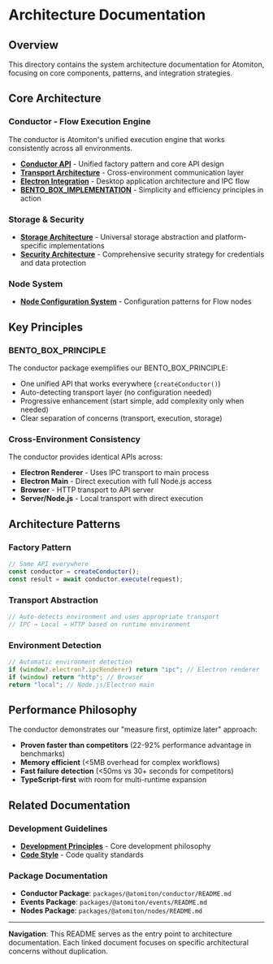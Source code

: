 # Architecture Documentation

## Overview

This directory contains the system architecture documentation for Atomiton,
focusing on core components, patterns, and integration strategies.

## Core Architecture

### Conductor - Flow Execution Engine

The conductor is Atomiton's unified execution engine that works consistently
across all environments.

- **[Conductor API](./CONDUCTOR_API.md)** - Unified factory pattern and core API
  design
- **[Transport Architecture](./TRANSPORT_ARCHITECTURE.md)** - Cross-environment
  communication layer
- **[Electron Integration](./ELECTRON_ARCHITECTURE.md)** - Desktop application
  architecture and IPC flow
- **[BENTO_BOX_IMPLEMENTATION](./BENTO_BOX_IMPLEMENTATION.md)** - Simplicity and
  efficiency principles in action

### Storage & Security

- **[Storage Architecture](./STORAGE.md)** - Universal storage abstraction and
  platform-specific implementations
- **[Security Architecture](./SECURITY.md)** - Comprehensive security strategy
  for credentials and data protection

### Node System

- **[Node Configuration System](./NODE_CONFIGURATION_SYSTEM.md)** -
  Configuration patterns for Flow nodes

## Key Principles

### BENTO_BOX_PRINCIPLE

The conductor package exemplifies our BENTO_BOX_PRINCIPLE:

- One unified API that works everywhere (`createConductor()`)
- Auto-detecting transport layer (no configuration needed)
- Progressive enhancement (start simple, add complexity only when needed)
- Clear separation of concerns (transport, execution, storage)

### Cross-Environment Consistency

The conductor provides identical APIs across:

- **Electron Renderer** - Uses IPC transport to main process
- **Electron Main** - Direct execution with full Node.js access
- **Browser** - HTTP transport to API server
- **Server/Node.js** - Local transport with direct execution

## Architecture Patterns

### Factory Pattern

```typescript
// Same API everywhere
const conductor = createConductor();
const result = await conductor.execute(request);
```

### Transport Abstraction

```typescript
// Auto-detects environment and uses appropriate transport
// IPC → Local → HTTP based on runtime environment
```

### Environment Detection

```typescript
// Automatic environment detection
if (window?.electron?.ipcRenderer) return "ipc"; // Electron renderer
if (window) return "http"; // Browser
return "local"; // Node.js/Electron main
```

## Performance Philosophy

The conductor demonstrates our "measure first, optimize later" approach:

- **Proven faster than competitors** (22-92% performance advantage in
  benchmarks)
- **Memory efficient** (<5MB overhead for complex workflows)
- **Fast failure detection** (<50ms vs 30+ seconds for competitors)
- **TypeScript-first** with room for multi-runtime expansion

## Related Documentation

### Development Guidelines

- **[Development Principles](../guides/DEVELOPMENT_PRINCIPLES.md)** - Core
  development philosophy
- **[Code Style](../guides/CODE_STYLE.md)** - Code quality standards

### Package Documentation

- **Conductor Package**: `packages/@atomiton/conductor/README.md`
- **Events Package**: `packages/@atomiton/events/README.md`
- **Nodes Package**: `packages/@atomiton/nodes/README.md`

---

**Navigation**: This README serves as the entry point to architecture
documentation. Each linked document focuses on specific architectural concerns
without duplication.
